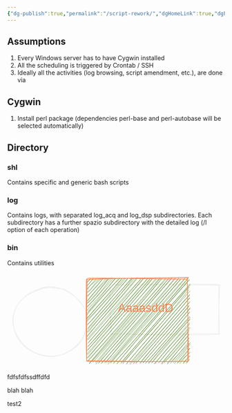 ```yaml
---
{"dg-publish":true,"permalink":"/script-rework/","dgHomeLink":true,"dgPassFrontmatter":false}
---
```



## Assumptions

1. Every Windows server has to have Cygwin installed
2. All the scheduling is triggered by Crontab / SSH
3. Ideally all the activities (log browsing, script amendment, etc.), are done via 

## Cygwin

1. Install perl package (dependencies perl-base and perl-autobase will be selected automatically)

## Directory

### shl
Contains specific and generic bash scripts

### log
Contains logs, with separated log_acq and log_dsp subdirectories. Each subdirectory has a further spazio subdirectory with the detailed log (/l option of each operation)

### bin
Contains utilities

<svg version="1.1" xmlns="http://www.w3.org/2000/svg" viewBox="0 0 367.5 160.25" width="735" height="320.5" filter="invert(93%) hue-rotate(180deg)">
  <!-- svg-source:excalidraw -->
  
  <defs>
    <style>
      @font-face {
        font-family: "Virgil";
        src: url("https://unpkg.com/@zsviczian/excalidraw@0.12.0-obsidian-9/dist/excalidraw-assets/Virgil.woff2");
      }
      @font-face {
        font-family: "Cascadia";
        src: url("https://unpkg.com/@zsviczian/excalidraw@0.12.0-obsidian-9/dist/excalidraw-assets/Cascadia.woff2");
      }
    </style>
  </defs>
  <g stroke-linecap="round" transform="translate(10 24.5) rotate(0 62.75 58.25)"><path d="M44.49 2.87 C52.86 -0.71, 63.61 -1.35, 72.96 0.34 C82.3 2.04, 92.69 7.25, 100.56 13.02 C108.43 18.78, 116.19 27, 120.17 34.92 C124.14 42.84, 124.95 51.58, 124.42 60.53 C123.9 69.48, 121.87 80.64, 117.01 88.6 C112.15 96.56, 103.76 103.51, 95.26 108.28 C86.77 113.05, 75.76 116.71, 66.02 117.2 C56.29 117.69, 45.72 115.17, 36.84 111.23 C27.97 107.28, 18.72 100.56, 12.78 93.53 C6.83 86.51, 2.85 77.95, 1.17 69.1 C-0.51 60.24, -0.28 49.12, 2.7 40.43 C5.68 31.75, 10.16 23.74, 19.06 16.99 C27.96 10.23, 47.8 2.37, 56.09 -0.08 C64.38 -2.54, 68.79 1.34, 68.81 2.27 M86.81 4.67 C95.35 7.13, 103.33 14.54, 109.75 21.55 C116.17 28.57, 123.2 38.35, 125.32 46.77 C127.43 55.18, 125.15 63.76, 122.43 72.04 C119.71 80.33, 115.58 89.57, 109.02 96.49 C102.45 103.4, 92.25 110.33, 83.04 113.52 C73.82 116.71, 63.18 117.11, 53.73 115.64 C44.29 114.16, 34.04 110.04, 26.35 104.66 C18.66 99.28, 12.12 91.07, 7.6 83.36 C3.08 75.65, -0.67 67.18, -0.77 58.38 C-0.86 49.59, 1.98 38.8, 7.03 30.59 C12.09 22.37, 21.3 13.96, 29.54 9.09 C37.78 4.21, 47.09 2.26, 56.47 1.32 C65.85 0.38, 80.79 2.66, 85.81 3.44 C90.83 4.21, 86.67 4.71, 86.59 5.98" stroke="#000000" stroke-width="1" fill="none"/></g><g stroke-linecap="round" transform="translate(174.5 20.5) rotate(0 91.5 41.75)"><path d="M-1.23 0.18 C55.32 0.17, 111.45 -2.73, 182.14 -0.45 M0.45 -0.24 C49.84 0.19, 100.21 -0.25, 182.13 0.98 M184.89 -0.72 C182.95 27.67, 182.65 58.36, 183.2 82.13 M183.16 -0.14 C182.84 21.04, 183.26 40.41, 183.81 83.3 M184.52 82.74 C118.97 81.96, 55.6 84.6, -0.89 82.66 M182.94 83.85 C123.16 85.74, 64.57 84.66, 0.57 82.84 M1.85 84.22 C0.16 56.85, -1.29 30.63, -0.62 1.8 M-0.19 83.7 C-0.66 65.32, -0.55 47.85, -0.5 -0.66" stroke="#000000" stroke-width="1" fill="none"/></g><g stroke-linecap="round" transform="translate(135.25 10) rotate(0 84.875 70.125)"><path d="M0 0 C0 0, 0 0, 0 0 M0 0 C0 0, 0 0, 0 0 M-0.1 6.41 C1.03 4.64, 4.11 2.51, 5.5 0.63 M-0.13 6.02 C1.4 4.26, 3.85 1.51, 5.36 0.39 M0.49 11.37 C3.92 7.82, 7.16 2.3, 10.63 1.2 M-0.55 12.68 C2.93 9.12, 5.21 5.13, 10.31 -0.17 M0.96 18.19 C2.47 14.03, 4.99 11.05, 16.59 2.13 M-0.67 17.95 C5.37 11.03, 12.36 3.73, 14.73 0.41 M0.93 23.53 C6.83 19.18, 10.15 11.9, 23.04 0.86 M-0.71 23.64 C8.32 15.54, 14.72 5.81, 21.59 -0.26 M-0.64 29.78 C10.83 19.64, 22 7.19, 26.59 -1.33 M0.78 30.22 C8.42 20.23, 17.12 11.13, 26.84 -0.14 M0 38.76 C9.04 26.93, 18.29 15.66, 33.76 1.54 M0.59 36.57 C7.39 28.05, 14.96 19.18, 32.63 -1.08 M0.33 41.84 C13.83 30.53, 23.59 14.89, 36.67 0.62 M-0.24 41.93 C14.81 26.22, 27.43 10.06, 36.01 -0.36 M-1.37 48.25 C11.13 35.91, 22.16 24.47, 41.24 -1.8 M-0.33 48.57 C12.94 34.29, 27.55 17.91, 43.21 0.74 M1.45 55.9 C13.13 41.8, 23.4 29.22, 46.84 -0.14 M-0.42 54.03 C10.84 40.4, 22.03 29.15, 48.44 -0.56 M-0.7 59.47 C18.15 38.24, 36.79 15.89, 54.52 0.43 M-0.48 61.61 C11.67 46.1, 25.92 30.8, 54.15 -1.1 M-1.79 69.18 C20.38 43.03, 40.97 22.23, 58.67 0.16 M-0.17 66.54 C15.46 48.71, 31.7 29.94, 57.8 0.72 M-1.3 71.1 C22.47 48.02, 42.28 22.07, 63.23 -1.3 M-0.74 72.73 C21.96 47.64, 44.37 23.68, 64.2 0.38 M0.71 77.52 C17.06 61.23, 31.15 43.21, 69.36 -0.79 M0.02 78.49 C20.98 54.49, 42.9 30.61, 68.21 -0.26 M1.16 83.68 C15.15 65.34, 32.29 49.35, 75.61 -1.6 M0.42 85.75 C22.55 60.14, 44.24 33.68, 75.08 0.48 M-0.37 89.93 C24.9 62.35, 52.03 33.92, 77.67 -1.4 M0.64 91.51 C22.81 63.88, 45.62 37.21, 79.23 0.57 M-0.09 98.45 C19.46 72.44, 42.55 48.6, 84.49 -2.18 M-0.64 97.06 C25.39 67.68, 51.48 39.16, 84.47 -0.24 M-1.07 103.6 C35.84 61.27, 71.82 19.32, 89.99 1.83 M0.81 103.72 C36.84 62.67, 72.05 23, 90.88 0.05 M1.76 108.25 C33.64 72.39, 65.92 33.47, 97.27 -1.83 M0.85 109.55 C27.58 79.03, 54.44 48.11, 94.99 -0.88 M1.14 114.58 C30.22 84.61, 55.12 52.83, 102.27 0.3 M0.59 115.57 C32.26 79.47, 63.37 42.38, 100.63 0.85 M1.15 120.13 C30.06 89.2, 54.59 55.64, 105.97 1.55 M-0.85 122.21 C29.85 86.97, 61.64 52.91, 107.21 -1.26 M0.76 128.62 C33.6 89.58, 69.79 48.5, 110.07 -0.69 M-0.67 127.56 C44.12 76.21, 89.76 25.19, 110.43 0.41 M0.77 134.26 C47.36 80.58, 91.89 26.67, 116.54 1.73 M-0.38 134.05 C37.37 91.78, 74.15 49.54, 116 -0.17 M0.81 140.09 C39.5 97.31, 79.93 51.89, 122.55 0.09 M-0.69 140.21 C38.23 98.16, 73.6 55.52, 121.64 -0.01 M3.5 143.72 C54.03 87.05, 101.69 29.42, 125.49 -0.89 M3.71 142.85 C36.2 104.48, 70.54 64.32, 126.17 0.67 M7.5 140.73 C39.19 105.98, 69.93 69.7, 132.45 1.75 M9.33 141.81 C51.55 94.55, 90.98 48.65, 132.11 -0.38 M14.47 144.47 C56.76 92.34, 98.62 47.42, 137.95 -0.72 M13.93 142.19 C41.11 110.3, 69.11 77.88, 137.49 0.08 M19.19 141.8 C59.51 98.64, 96.42 51.43, 142.11 -0.68 M18.7 143.52 C54.63 101.46, 91.62 58.19, 143.11 -0.84 M23.28 143.46 C71.02 89.52, 118.64 38.06, 148.32 -0.04 M25.14 142.53 C64.44 95.38, 103.98 51.24, 148.35 -0.59 M31.41 142.14 C58.47 107.07, 86.48 72.68, 153.46 1.75 M29.28 142.55 C61.9 106.22, 94.49 69.73, 154.4 -0.77 M34.97 144.52 C69.56 106.06, 98.7 69.45, 157.57 1.8 M34.51 142.06 C71.49 100.52, 107.18 59.38, 158.09 0.34 M39.61 142.05 C65.13 110.05, 93.99 80.12, 166.03 -2.15 M39.19 142.86 C90.36 86.6, 140.42 29.62, 165.15 0.27 M44.21 143.34 C76.7 108.58, 105.75 73.16, 171.27 -1.67 M44.68 142.8 C89.8 92.76, 135.92 41.61, 170.01 -0.18 M49.82 144.42 C74.13 114.78, 98.83 85.3, 172.32 1.41 M50.47 143.48 C90.53 95.23, 130.78 48.93, 172.41 2.54 M57.23 141.55 C101.08 92.68, 143.9 41.15, 174.38 10.32 M56.74 143.52 C91.41 102.57, 127.13 61.6, 173.13 9.41 M60.65 141.33 C101.07 95.88, 139.36 53.39, 171.79 13.12 M60.16 143.98 C82.14 115.64, 105.06 90.61, 172.01 15.1 M65.88 144.69 C87.52 116.71, 111.32 94.53, 171.6 18.58 M67.21 142.83 C107.82 94.02, 149.94 46.71, 173.61 21.14 M72.01 145.01 C112.09 96.61, 150.46 51.86, 172.62 28.47 M71.89 142.46 C109.28 100.36, 147.48 54.53, 173.38 26.71 M77.59 144.18 C100.53 118.37, 125.02 89.45, 172.9 32.36 M77.08 142.1 C103.93 111.95, 130.07 82.44, 173.21 32.82 M82.36 142.61 C111.8 111.43, 138.41 77.67, 172.71 39.93 M82.26 143.34 C115.85 105.12, 149.96 66.46, 173.53 39.01 M89.39 143.36 C115.89 109.71, 147.27 74.89, 171.54 47.31 M88.81 142.54 C112.5 113.66, 138.63 86.38, 172.36 45.11 M94.79 142.16 C109.34 123.37, 127.95 104.5, 173.57 49.87 M93.81 142.34 C116.36 116.77, 139.88 89.8, 173.92 50.42 M97.9 143.49 C123.43 116.2, 145.86 88.84, 173.41 56.28 M99.29 142.11 C125.71 112.41, 151.83 83.28, 172.45 57.2 M102.96 142.62 C122.77 121.21, 139.76 101.02, 173.62 65.33 M104.04 143.45 C117.77 125.48, 133.98 107.91, 172.8 63.89 M109.32 141.71 C125.21 120.73, 144.03 99.51, 173.65 68.24 M108.87 142.6 C123.93 126.57, 137.99 107.64, 173.51 68.83 M113.13 143.84 C134.54 119.36, 158.56 93.09, 172.86 76.98 M114.4 143.98 C129.22 125.02, 142.27 108.71, 172.86 74.95 M121.48 141.08 C140.66 117.26, 162.02 95.36, 173.99 83.07 M120.35 142.59 C136.77 123.1, 151.84 105.41, 172.5 82.03 M126.15 144.58 C137.68 126.8, 152.84 112.56, 170.9 89.66 M125.3 143.53 C143.21 121.96, 161.9 100.35, 172.25 87.15 M129.77 140.57 C138.68 133.54, 148 120.23, 172.09 94.32 M129.99 142.44 C139.23 132.4, 150.66 121.78, 171.69 94.89 M135.48 144.51 C147.83 129.31, 157.58 115.53, 171.63 101.37 M135.09 142.99 C146.13 129.55, 156.89 118.81, 172.25 100.09 M141.18 141.05 C153.46 128.28, 164.95 115.98, 174.18 108.19 M140.5 143.32 C148.38 134.42, 155.13 127.06, 172.26 105.54 M145.16 142.2 C153.92 131.67, 164.06 121.4, 172.5 110.02 M147.09 143.56 C156.42 132.74, 165.07 122.89, 173.58 111.19 M152.32 143.3 C161.1 132.42, 169.29 124.77, 173.13 118.04 M152.03 142.21 C159.48 134.17, 166.94 123.75, 173.38 117.66 M155.83 141.15 C160.74 135.96, 169.64 128.43, 173.92 124.17 M156.55 143.72 C162.86 135.84, 166.62 130.56, 172.76 125.41 M162.54 142.83 C166.94 139.69, 167.73 134.82, 173 131.22 M162.43 143.56 C163.3 140.39, 165.97 137.03, 173.68 130.46 M167.09 143.18 C168.03 141.66, 169.3 140.46, 172.3 137.28 M167.49 142.6 C168.78 141.6, 169.74 140, 172.25 136.96" stroke="#82c91e" stroke-width="0.5" fill="none"/><path d="M0.72 1.46 C46.85 -0.44, 97.8 -0.66, 170.69 -1.8 M0.97 -0.57 C38.34 -1.23, 75.2 0.46, 170 0.87 M168.63 -1.93 C169.98 28.85, 169.4 61.28, 171.08 138.72 M168.84 -0.69 C170.29 46.03, 170.11 91.66, 169.46 141.22 M167.77 139.5 C113.18 141.46, 61.35 139.23, -1.46 138.83 M170.43 139.93 C126.07 139.81, 82.65 141.28, 0.54 139.77 M-1.06 138.66 C-2.05 105.58, -2.12 66.41, -1.52 0.96 M-0.97 139.26 C-1.1 86.81, -1.01 34.74, -0.25 0.46" stroke="#d9480f" stroke-width="1" fill="none"/></g><g transform="translate(187 48.375) rotate(0 47.5 11.5)"><text x="0" y="18" font-family="Helvetica, Segoe UI Emoji" font-size="20px" fill="#d9480f" text-anchor="start" style="white-space: pre;" direction="ltr">AaaasddD</text></g></svg>

fdfsfdfssdffdfd

blah blah

test2

<style>
.container {font-family: sans-serif; text-align: center;}
.button-wrapper button {z-index: 1;height: 40px; width: 100px; margin: 10px;padding: 5px;}
.excalidraw .App-menu_top .buttonList { display: flex;}
.excalidraw-wrapper { height: 800px; margin: 50px; position: relative;}
:root[dir="ltr"] .excalidraw .layer-ui__wrapper .zen-mode-transition.App-menu_bottom--transition-left {transform: none;}
</style><script src="https://unpkg.com/react@17/umd/react.production.min.js"></script><script src="https://unpkg.com/react-dom@17/umd/react-dom.production.min.js"></script><script type="text/javascript" src="https://unpkg.com/@excalidraw/excalidraw@0.12.0/dist/excalidraw.production.min.js"></script><div id="Drawing_2022-09-07_2249.11.excalidraw.md1"></div><script>(function(){const InitialData={"type":"excalidraw","version":2,"source":"https://excalidraw.com","elements":[{"type":"ellipse","version":107,"versionNonce":817710646,"isDeleted":false,"id":"MReOkXffky4_tD1tlfIO6","fillStyle":"hachure","strokeWidth":1,"strokeStyle":"solid","roughness":1,"opacity":100,"angle":0,"x":-195,"y":-174.5,"strokeColor":"#000000","backgroundColor":"transparent","width":125.5,"height":116.5,"seed":621216758,"groupIds":[],"strokeSharpness":"sharp","boundElements":[],"updated":1663147674715,"link":null,"locked":false},{"type":"rectangle","version":73,"versionNonce":877810474,"isDeleted":false,"id":"nIR184KVXPGngnSRG0i5G","fillStyle":"hachure","strokeWidth":1,"strokeStyle":"solid","roughness":1,"opacity":100,"angle":0,"x":-30.5,"y":-178.5,"strokeColor":"#000000","backgroundColor":"transparent","width":183,"height":83.5,"seed":961142826,"groupIds":[],"strokeSharpness":"sharp","boundElements":[],"updated":1663147677303,"link":null,"locked":false},{"type":"rectangle","version":18,"versionNonce":1422017677,"isDeleted":false,"id":"ECuf1NTOvCHxUAYH95bPa","fillStyle":"hachure","strokeWidth":1,"strokeStyle":"solid","roughness":1,"opacity":100,"angle":0,"x":-69.75,"y":-189,"strokeColor":"#d9480f","backgroundColor":"#82c91e","width":169.75,"height":140.25,"seed":106612259,"groupIds":[],"strokeSharpness":"sharp","boundElements":[],"updated":1663681121515,"link":null,"locked":false},{"type":"text","version":12,"versionNonce":251340685,"isDeleted":false,"id":"4cFQ7Z7f","fillStyle":"hachure","strokeWidth":1,"strokeStyle":"solid","roughness":1,"opacity":100,"angle":0,"x":-18,"y":-150.625,"strokeColor":"#d9480f","backgroundColor":"#82c91e","width":95,"height":23,"seed":1868170851,"groupIds":[],"strokeSharpness":"sharp","boundElements":[],"updated":1663681948146,"link":null,"locked":false,"fontSize":20,"fontFamily":2,"text":"AaaasddD","rawText":"AaaasddD","baseline":18,"textAlign":"left","verticalAlign":"top","containerId":null,"originalText":"AaaasddD"}],"appState":{"theme":"dark","viewBackgroundColor":"#ffffff","currentItemStrokeColor":"#d9480f","currentItemBackgroundColor":"#82c91e","currentItemFillStyle":"hachure","currentItemStrokeWidth":1,"currentItemStrokeStyle":"solid","currentItemRoughness":1,"currentItemOpacity":100,"currentItemFontFamily":2,"currentItemFontSize":20,"currentItemTextAlign":"left","currentItemStrokeSharpness":"sharp","currentItemStartArrowhead":null,"currentItemEndArrowhead":"arrow","currentItemLinearStrokeSharpness":"round","gridSize":null,"colorPalette":{}},"files":{}};InitialData.scrollToContent=true;App=()=>{const e=React.useRef(null),t=React.useRef(null),[n,i]=React.useState({width:void 0,height:void 0});return React.useEffect(()=>{i({width:t.current.getBoundingClientRect().width,height:t.current.getBoundingClientRect().height});const e=()=>{i({width:t.current.getBoundingClientRect().width,height:t.current.getBoundingClientRect().height})};return window.addEventListener("resize",e),()=>window.removeEventListener("resize",e)},[t]),React.createElement(React.Fragment,null,React.createElement("div",{className:"excalidraw-wrapper",ref:t},React.createElement(ExcalidrawLib.Excalidraw,{ref:e,width:n.width,height:n.height,initialData:InitialData,viewModeEnabled:!0,zenModeEnabled:!0,gridModeEnabled:!1})))},excalidrawWrapper=document.getElementById("Drawing_2022-09-07_2249.11.excalidraw.md1");ReactDOM.render(React.createElement(App),excalidrawWrapper);})();</script>